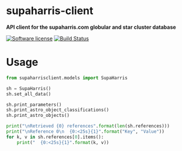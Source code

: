 # supaharris-client

**API client for the supaharris.com globular and star cluster database**

[![Software license](http://img.shields.io/badge/license-AGPL3-brightgreen.svg)](https://github.com/tlrh314/supaharris/blob/master/LICENSE)
[![Build Status](https://travis-ci.org/tlrh314/supaharris-client.svg?branch=master)](https://travis-ci.org/tlrh314/supaharris-client)


# Usage

```python
from supaharrisclient.models import SupaHarris

sh = SupaHarris()
sh.set_all_data()

sh.print_parameters()
sh.print_astro_object_classifications()
sh.print_astro_objects()

print("\nRetrieved {0} references".format(len(sh.references)))
print("\nReference 0\n  {0:<25s}{1}".format("Key", "Value"))
for k, v in sh.references[0].items():
    print("  {0:<25s}{1}".format(k, v))
```
